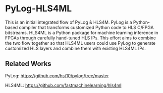# PyLog-HLS4ML
This is an initial integrated flow of PyLog &amp; HLS4M. PyLog is a Python-based compiler that transforms customized Python code to HLS C/FPGA bitstreams. HLS4ML is a Python package for machine learning inference in FPGAs through carefully hand-tuned HLS IPs. This effort aims to combine the two flow together so that HLS4ML users could use PyLog to generate customized HLS layers and combine them with existing HLS4ML IPs. 

## Related Works 
PyLog: https://github.com/hst10/pylog/tree/master

HLS4ML: https://github.com/fastmachinelearning/hls4ml

